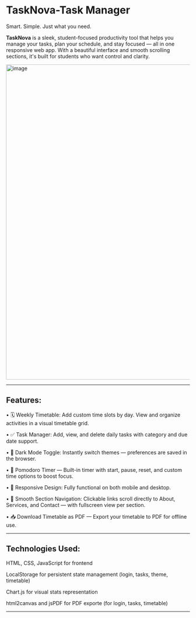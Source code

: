 # TaskNova-Task Manager
Smart. Simple. Just what you need.

**TaskNova** is a sleek, student-focused productivity tool that helps you manage your tasks, plan your schedule, and stay focused — all in one responsive web app. With a beautiful interface and smooth scrolling sections, it's built for students who want control and clarity.

<img width="1920" height="863" alt="image" src="https://github.com/user-attachments/assets/d0416403-25b6-4e42-87df-4c81f11bce42" />


---

## Features:

• 🗓️ Weekly Timetable: Add custom time slots by day. View and organize activities in a visual timetable grid.

• ✅ Task Manager: Add, view, and delete daily tasks with category and due date support.

• 🌙 Dark Mode Toggle: Instantly switch themes — preferences are saved in the browser.

•  🍅 Pomodoro Timer — Built-in timer with start, pause, reset, and custom time options to boost focus.

• 📱 Responsive Design: Fully functional on both mobile and desktop.

• 🧭 Smooth Section Navigation: Clickable links scroll directly to About, Services, and Contact — with fullscreen view per section.

• 📥 Download Timetable as PDF — Export your timetable to PDF for offline use.

---

## Technologies Used:

HTML, CSS, JavaScript for frontend

LocalStorage for persistent state management (login, tasks, theme, timetable)

Chart.js for visual stats representation

html2canvas and jsPDF for PDF exporte (for login, tasks, timetable)  

---
